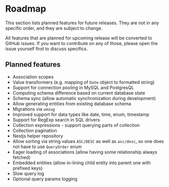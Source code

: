 # Roadmap

This section lists planned features for future releases. They are not in any specific 
order, and they are subject to change. 

All features that are planned for upcoming release will be converted to GitHub issues. 
If you want to contribute on any of those, please open the issue yourself first to 
discuss specifics.  

## Planned features

- Association scopes
- Value transformers (e.g. mapping of `Date` object to formatted string)
- Support for connection pooling in MySQL and PostgresQL
- Computing schema difference based on current database state
- Schema sync (allow automatic synchronization during development)
- Allow generating entities from existing database schema
- Migrations via `umzug`
- Improved support for data types like date, time, enum, timestamp
- Support for RegExp search in SQL drivers
- Collection expressions - support querying parts of collection
- Collection pagination
- Nestjs helper repository
- Allow sorting via string values `ASC/DESC` as well as `asc/desc`, so one does not have to use `QueryOrder` enum
- Eager loading of associations (allow having some relationship always fetched)
- Embedded entities (allow in-lining child entity into parent one with prefixed keys)
- Slow query log
- Optional query params logging

